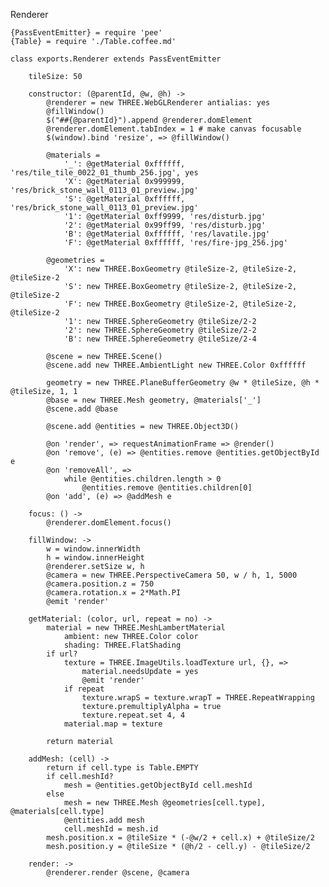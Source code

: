 Renderer

	{PassEventEmitter} = require 'pee'
	{Table} = require './Table.coffee.md'

	class exports.Renderer extends PassEventEmitter

		tileSize: 50

		constructor: (@parentId, @w, @h) ->
			@renderer = new THREE.WebGLRenderer antialias: yes
			@fillWindow()
			$("##{@parentId}").append @renderer.domElement
			@renderer.domElement.tabIndex = 1 # make canvas focusable
			$(window).bind 'resize', => @fillWindow()

			@materials =
				'_': @getMaterial 0xffffff, 'res/tile_tile_0022_01_thumb_256.jpg', yes
				'X': @getMaterial 0x999999, 'res/brick_stone_wall_0113_01_preview.jpg'
				'S': @getMaterial 0xffffff, 'res/brick_stone_wall_0113_01_preview.jpg'
				'1': @getMaterial 0xff9999, 'res/disturb.jpg'
				'2': @getMaterial 0x99ff99, 'res/disturb.jpg'
				'B': @getMaterial 0xffffff, 'res/lavatile.jpg'
				'F': @getMaterial 0xffffff, 'res/fire-jpg_256.jpg'

			@geometries =
				'X': new THREE.BoxGeometry @tileSize-2, @tileSize-2, @tileSize-2
				'S': new THREE.BoxGeometry @tileSize-2, @tileSize-2, @tileSize-2
				'F': new THREE.BoxGeometry @tileSize-2, @tileSize-2, @tileSize-2
				'1': new THREE.SphereGeometry @tileSize/2-2
				'2': new THREE.SphereGeometry @tileSize/2-2
				'B': new THREE.SphereGeometry @tileSize/2-4

			@scene = new THREE.Scene()
			@scene.add new THREE.AmbientLight new THREE.Color 0xffffff

			geometry = new THREE.PlaneBufferGeometry @w * @tileSize, @h * @tileSize, 1, 1
			@base = new THREE.Mesh geometry, @materials['_']
			@scene.add @base

			@scene.add @entities = new THREE.Object3D()

			@on 'render', => requestAnimationFrame => @render()
			@on 'remove', (e) => @entities.remove @entities.getObjectById e
			@on 'removeAll', =>
				while @entities.children.length > 0
					@entities.remove @entities.children[0]
			@on 'add', (e) => @addMesh e

		focus: () ->
			@renderer.domElement.focus()

		fillWindow: ->
			w = window.innerWidth
			h = window.innerHeight
			@renderer.setSize w, h
			@camera = new THREE.PerspectiveCamera 50, w / h, 1, 5000
			@camera.position.z = 750
			@camera.rotation.x = 2*Math.PI
			@emit 'render'

		getMaterial: (color, url, repeat = no) ->
			material = new THREE.MeshLambertMaterial
				ambient: new THREE.Color color
				shading: THREE.FlatShading
			if url?
				texture = THREE.ImageUtils.loadTexture url, {}, =>
					material.needsUpdate = yes
					@emit 'render'
				if repeat
					texture.wrapS = texture.wrapT = THREE.RepeatWrapping
					texture.premultiplyAlpha = true
					texture.repeat.set 4, 4
				material.map = texture

			return material

		addMesh: (cell) ->
			return if cell.type is Table.EMPTY
			if cell.meshId?
				mesh = @entities.getObjectById cell.meshId
			else
				mesh = new THREE.Mesh @geometries[cell.type], @materials[cell.type]
				@entities.add mesh
				cell.meshId = mesh.id
			mesh.position.x = @tileSize * (-@w/2 + cell.x) + @tileSize/2
			mesh.position.y = @tileSize * (@h/2 - cell.y) - @tileSize/2

		render: ->
			@renderer.render @scene, @camera
